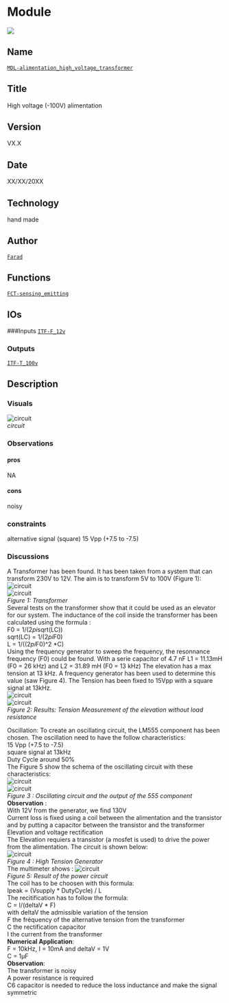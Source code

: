 # Module
![](viewme.png)  

## Name
[`MDL-alimentation_high_voltage_transformer`]()  

## Title
High voltage (-100V) alimentation  

## Version
VX.X  

## Date
XX/XX/20XX  

## Technology
hand made  
 
## Author
[`Farad`](../../contributors/CTB-farad)  

## Functions
[`FCT-sensing_emitting`](../../functions/FCT-sensing_emitting)  

## IOs

###Inputs
[`ITF-F_12v`](../../interfaces/ITF-B_5v)  

### Outputs
[`ITF-T_100v`](../../interfaces/ITF-T_100v)  

## Description

### Visuals
![circuit](/modules/MDL-alimentation_high_voltage_transformer/images/scheme_transfo.PNG)  
*circuit*    

### Observations

#### pros
NA

#### cons
noisy

### constraints
alternative signal (square) 15 Vpp (+7.5 to -7.5)

### Discussions
A Transformer has been found. It has been taken from a system that can transform 230V to 12V. The aim is to transform 5V to 100V (Figure 1):  
![circuit](/modules/MDL-alimentation_high_voltage_transformer/images/transfo2.jpg)  
![circuit](/modules/MDL-alimentation_high_voltage_transformer/images/transfo1.jpg)  
*Figure 1: Transformer*  
Several tests on the transformer show that it could be used as an elevator for our system. The inductance of the coil inside the transformer has been calculated using the formula :  
F0 = 1/(2*pi*sqrt(LC))  
sqrt(LC) = 1/(2*pi*F0)  
L = 1/((2*pi*F0)^2 *C)  
Using the frequency generator to sweep the frequency, the resonnance frequency (F0) could be found. With a serie capacitor of 4.7 nF L1 = 11.13mH (F0 = 26 kHz) and L2 = 31.89 mH (F0 = 13 kHz) The elevation has a max tension at 13 kHz. A frequency generator has been used to determine this value (saw Figure 4). The Tension has been fixed to 15Vpp with a square signal at 13kHz.  
![circuit](/modules/MDL-alimentation_high_voltage_transformer/images/scheme2_transfo.PNG)  
![circuit](/modules/MDL-alimentation_high_voltage_transformer/images/unloaded.jpg)  
*Figure 2: Results: Tension Measurement of the elevation without load resistance*  

Oscillation: 
To create an oscillating circuit, the LM555 component has been chosen. The oscillation need to have the follow characteristics:  
15 Vpp (+7.5 to -7.5)  
square signal at 13kHz  
Duty Cycle around 50%  
The Figure 5 show the schema of the oscillating circuit with these characteristics:  
![circuit](/modules/MDL-alimentation_high_voltage_transformer/images/scheme3_transfo.PNG)  
![circuit](/modules/MDL-alimentation_high_voltage_transformer/images/square.jpg)  
*Figure 3 : Oscillating circuit and the output of the 555 component*  
**Observation** :  
With 12V from the generator, we find 130V  
Current loss is fixed using a coil between the alimentation and the transistor and by putting a capacitor between the transistor and the transformer  
Elevation and voltage rectification  
The Elevation requiers a transistor (a mosfet is used) to drive the power from the alimentation. The circuit is shown below:  
![circuit](/modules/MDL-alimentation_high_voltage_transformer/images/scheme_transfo.PNG)  
*Figure 4 : High Tension Generator*  
The multimeter shows :
![circuit](/modules/MDL-alimentation_high_voltage_transformer/images/loaded.jpg)  
*Figure 5: Result of the power circuit*  
The coil has to be choosen with this formula:  
Ipeak = (Vsupply * DutyCycle) / L  
The recitification has to follow the formula:  
C = I/(deltaV * F)  
with deltaV the admissible variation of the tension  
F the fréquency of the alternative tension from the transformer  
C the rectification capacitor  
I the current from the transformer  
**Numerical Application**:  
F = 10kHz, I = 10mA and deltaV = 1V  
C = 1µF  
**Observation**:  
The transformer is noisy  
A power resistance is required  
C6 capacitor is needed to reduce the loss inductance and make the signal symmetric
